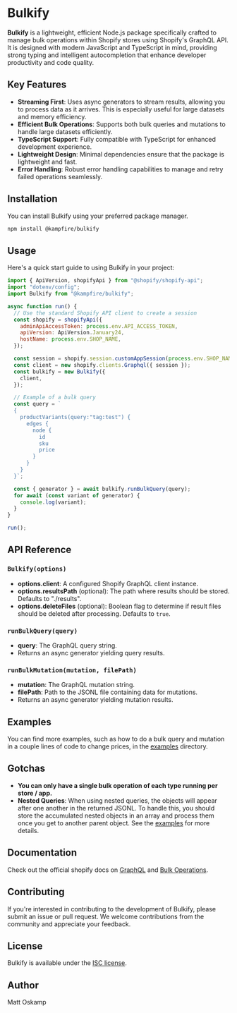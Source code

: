 # Bulkify

**Bulkify** is a lightweight, efficient Node.js package specifically crafted to manage bulk operations within Shopify stores using Shopify's GraphQL API. It is designed with modern JavaScript and TypeScript in mind, providing strong typing and intelligent autocompletion that enhance developer productivity and code quality.

## Key Features

- **Streaming First**: Uses async generators to stream results, allowing you to process data as it arrives. This is especially useful for large datasets and memory efficiency.
- **Efficient Bulk Operations**: Supports both bulk queries and mutations to handle large datasets efficiently.
- **TypeScript Support**: Fully compatible with TypeScript for enhanced development experience.
- **Lightweight Design**: Minimal dependencies ensure that the package is lightweight and fast.
- **Error Handling**: Robust error handling capabilities to manage and retry failed operations seamlessly.

## Installation

You can install Bulkify using your preferred package manager.

```bash
npm install @kampfire/bulkify
```

## Usage

Here's a quick start guide to using Bulkify in your project:

```javascript
import { ApiVersion, shopifyApi } from "@shopify/shopify-api";
import "dotenv/config";
import Bulkify from "@kampfire/bulkify";

async function run() {
  // Use the standard Shopify API client to create a session
  const shopify = shopifyApi({
    adminApiAccessToken: process.env.API_ACCESS_TOKEN,
    apiVersion: ApiVersion.January24,
    hostName: process.env.SHOP_NAME,
  });

  const session = shopify.session.customAppSession(process.env.SHOP_NAME);
  const client = new shopify.clients.Graphql({ session });
  const bulkify = new Bulkify({
    client,
  });

  // Example of a bulk query
  const query = `
  {
    productVariants(query:"tag:test") {
      edges {
        node {
          id
          sku
          price
        }
      }
    }
  }`;

  const { generator } = await bulkify.runBulkQuery(query);
  for await (const variant of generator) {
    console.log(variant);
  }
}

run();
```

## API Reference

### `Bulkify(options)`

- **options.client**: A configured Shopify GraphQL client instance.
- **options.resultsPath** (optional): The path where results should be stored. Defaults to "./results".
- **options.deleteFiles** (optional): Boolean flag to determine if result files should be deleted after processing. Defaults to `true`.

### `runBulkQuery(query)`

- **query**: The GraphQL query string.
- Returns an async generator yielding query results.

### `runBulkMutation(mutation, filePath)`

- **mutation**: The GraphQL mutation string.
- **filePath**: Path to the JSONL file containing data for mutations.
- Returns an async generator yielding mutation results.

## Examples

You can find more examples, such as how to do a bulk query and mutation in a couple lines of code to change prices, in the [examples](https://github.com/kampfire-dev/bulkify/tree/main/examples) directory.

## Gotchas

- **You can only have a single bulk operation of each type running per store / app.**
- **Nested Queries**: When using nested queries, the objects will appear after one another in the returned JSONL. To handle this, you should store the accumulated nested objects in an array and process them once you get to another parent object. See the [examples](https://github.com/kampfire-dev/bulkify/tree/main/examples) for more details.

## Documentation

Check out the official shopify docs on [GraphQL](https://shopify.dev/docs/api/admin-graphql) and [Bulk Operations](https://shopify.dev/docs/api/admin-graphql/2024-04/objects/BulkOperation).

## Contributing

If you're interested in contributing to the development of Bulkify, please submit an issue or pull request. We welcome contributions from the community and appreciate your feedback.

## License

Bulkify is available under the [ISC license](https://github.com/kampfire-dev/bulkify/blob/main/LICENSE).

## Author

Matt Oskamp
